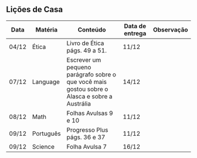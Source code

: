 ## Lições de Casa

Data|Matéria|Conteúdo|Data de entrega|Observação
---|---|---|---|---
04/12|Ética|Livro de Ética págs. 49 a 51.|11/12|
07/12|Language|Escrever um pequeno parágrafo sobre o que você mais gostou sobre o Alasca e sobre a Austrália|14/12|
08/12|Math|Folhas Avulsas 9 e 10|11/12|
09/12|Português|Progresso Plus págs. 36 e 37|11/12|
09/12|Science|Folha Avulsa 7|16/12|